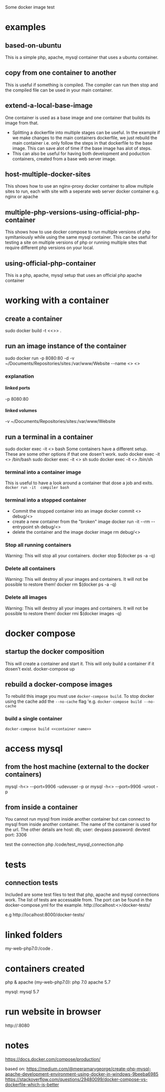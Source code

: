 Some docker image test

# examples 
## based-on-ubuntu
This is a simple php, apache, mysql container that uses a ubuntu container.
## copy from one container to another
This is useful if something is compiled. The compiler can run then stop and the compiled file can be used in your main container.
## extend-a-local-base-image
One container is used as a base image and one container that builds its image from that.
- Splitting a dockerfile into multiple stages can be useful. In the example if we make changes to the main containers dockerfile, we just rebuild the main container i.e. only follow the steps in that dockerfile to the base image. This can save alot of time if the base image has alot of steps.
- This can also be useful for having both development and poduction containers, created from a base web server image.
## host-multiple-docker-sites
This shows how to use an nginx-proxy docker container to allow multiple sites to run, each with site with a seperate web server docker container e.g. nginx or apache
## multiple-php-versions-using-official-php-container
This shows how to use docker compose to run multiple versions of php symltaniously while using the same mysql container. This can be useful for testing a site on multiple versions of php or running multiple sites that require different php versions on your local.
## using-official-php-container
This is a php, apache, mysql setup that uses an official php apache container

# working with a container
## create a container 
sudo docker build -t <<<image name>>> .
## run an image instance of the container
sudo docker run -p 8080:80 -d -v ~/Documents/Repositories/sites:/var/www/Website --name <<container name>> <<image name>>
### explanation
#### linked ports 
-p 8080:80
#### linked volumes
-v ~/Documents/Repositories/sites:/var/www/Website
## run a terminal in a container
sudo docker exec -it <<container name>> bash
Some containers have a different setup. These are some other options if that one dosen't work.
sudo docker exec -it <<container name>> /bin/bash
sudo docker exec -it <<container name>> sh
sudo docker exec -it <<container name>> /bin/sh
### terminal into a container image
This is useful to have a look around a container that dose a job and exits.
`docker run -it  compiler bash`
### terminal into a stopped container
- Commit the stopped container into an image
docker commit <<container id>> debug/<<my container>>
- create a new container from the "broken" image
docker run -it --rm --entrypoint sh debug/<<my container>>
- delete the container and the image
docker image rm debug/<<my container>>
### Stop all running containers
Warning: This will stop all your containers.
docker stop $(docker ps -a -q)
### Delete all containers
Warning: This will destroy all your images and containers. It will not be possible to restore them!
docker rm $(docker ps -a -q)
### Delete all images
Warning: This will destroy all your images and containers. It will not be possible to restore them!
docker rmi $(docker images -q)

# docker compose
## startup the docker composition
This will create a container and start it. This will only build a container if it dosen't exist.
docker-compose up
## rebuild a docker-compose images
To rebuild this image you must use `docker-compose build`. To stop docker using the cache add the `--no-cache` flag 'e.g. `docker-compose build --no-cache`
### build a single container
`docker-compose build <<container name>>`
# access mysql 
## from the host machine (external to the docker containers)
mysql -h<<image ip>> --port=9906 -udevuser -p
or 
mysql -h<<image ip>> --port=9906 -uroot -p

## from inside a container
You cannot run mysql from inside another container but can connect to mysql from inside another container. The name of the container is
used for the url. The other details are
host: db;
user: devpass
password: devtest
port: 3306 

test the connection
php /code/test_mysql_connection.php

# tests
## connection tests
Included are some test files to test that php, apache and mysql connections work. The list of tests are accessable from. The port can be found in the docker-compose.yml for the example. 
http://localhost:<<port>>/docker-tests/

e.g
http://localhost:8000/docker-tests/

# linked folders
 my-web-php7.0:/code .


# containers created
php & apache (my-web-php7.0):
php 7.0
apache 5.7

mysql:
mysql 5.7

# run website in browser
http://<docker-host-ip-address>:8080
 
# notes
https://docs.docker.com/compose/production/

based on:
https://medium.com/@meeramarygeorge/create-php-mysql-apache-development-environment-using-docker-in-windows-9beeba6985
https://stackoverflow.com/questions/29480099/docker-compose-vs-dockerfile-which-is-better

